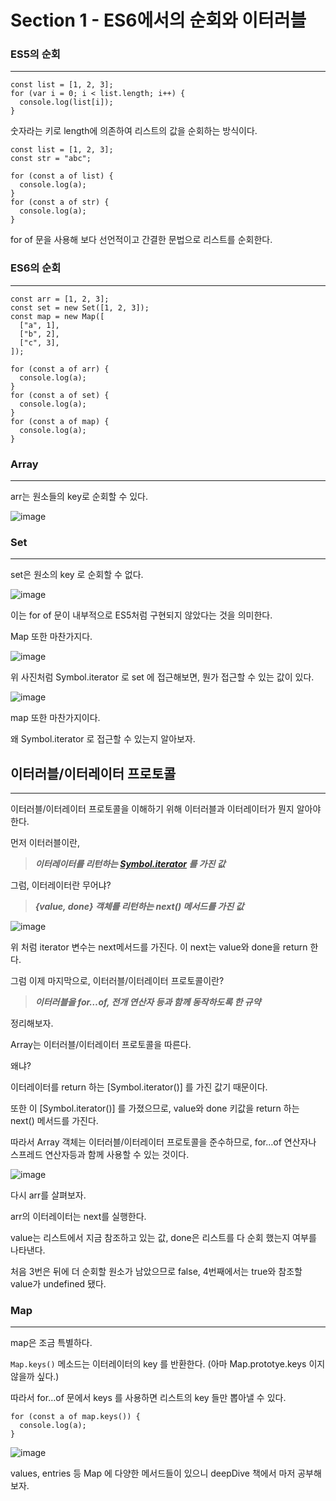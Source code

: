 # Section 1 - ES6에서의 순회와 이터러블

### ES5의 순회

---

```tsx
const list = [1, 2, 3];
for (var i = 0; i < list.length; i++) {
  console.log(list[i]);
}
```

숫자라는 키로 length에 의존하여 리스트의 값을 순회하는 방식이다.

```tsx
const list = [1, 2, 3];
const str = "abc";

for (const a of list) {
  console.log(a);
}
for (const a of str) {
  console.log(a);
}
```

for of 문을 사용해 보다 선언적이고 간결한 문법으로 리스트를 순회한다.

### ES6의 순회

---

```tsx
const arr = [1, 2, 3];
const set = new Set([1, 2, 3]);
const map = new Map([
  ["a", 1],
  ["b", 2],
  ["c", 3],
]);

for (const a of arr) {
  console.log(a);
}
for (const a of set) {
  console.log(a);
}
for (const a of map) {
  console.log(a);
}
```

### Array

---

arr는 원소들의 key로 순회할 수 있다.

![image](https://github.com/JUNOSHON/ES6/assets/67476544/5643164c-ef51-4b0d-9829-b42189429468)

### Set

---

set은 원소의 key 로 순회할 수 없다.

![image](https://github.com/JUNOSHON/ES6/assets/67476544/a2a1e8c3-fd76-4bd3-b2fe-60935527b702)

이는 for of 문이 내부적으로 ES5처럼 구현되지 않았다는 것을 의미한다.

Map 또한 마찬가지다.

![image](https://github.com/JUNOSHON/ES6/assets/67476544/d1a85745-1b4b-471d-a39c-1f23968a8e2c)

위 사진처럼 Symbol.iterator 로 set 에 접근해보면, 뭔가 접근할 수 있는 값이 있다.

![image](https://github.com/JUNOSHON/ES6/assets/67476544/e8ed3529-8164-4a97-9d33-02e1d1628283)

map 또한 마찬가지이다.

왜 Symbol.iterator 로 접근할 수 있는지 알아보자.

## 이터러블/이터레이터 프로토콜

---

이터러블/이터레이터 프로토콜을 이해하기 위해 이터러블과 이터레이터가 뭔지 알아야 한다.

먼저 이터러블이란,

> **_이터레이터를 리턴하는 [Symbol.iterator]() 를 가진 값_**

그럼, 이터레이터란 무어냐?

> **_{value, done} 객체를 리턴하는 next() 메서드를 가진 값_**

![image](https://github.com/JUNOSHON/ES6/assets/67476544/e6ee3dc1-a144-4ab9-9c22-2b20d9114b45)

위 처럼 iterator 변수는 next메서드를 가진다. 이 next는 value와 done을 return 한다.

그럼 이제 마지막으로, 이터러블/이터레이터 프로토콜이란?

> **_이터러블을 for…of, 전개 연산자 등과 함께 동작하도록 한 규약_**

정리해보자.

Array는 이터러블/이터레이터 프로토콜을 따른다.

왜냐?

이터레이터를 return 하는 [Symbol.iterator()] 를 가진 값기 때문이다.

또한 이 [Symbol.iterator()] 를 가졌으므로, value와 done 키값을 return 하는 next() 메서드를 가진다.

따라서 Array 객체는 이터러블/이터레이터 프로토콜을 준수하므로, for…of 연산자나 스프레드 연산자등과 함께 사용할 수 있는 것이다.

![image](https://github.com/JUNOSHON/ES6/assets/67476544/1e2a5dd6-1615-4471-ac50-31add9b93080)

다시 arr를 살펴보자.

arr의 이터레이터는 next를 실행한다.

value는 리스트에서 지금 참조하고 있는 값, done은 리스트를 다 순회 했는지 여부를 나타낸다.

처음 3번은 뒤에 더 순회할 원소가 남았으므로 false, 4번째에서는 true와 참조할 value가 undefined 됐다.

### Map

---

map은 조금 특별하다.

`Map.keys()` 메소드는 이터레이터의 key 를 반환한다. (아마 Map.prototye.keys 이지 않을까 싶다.)

따라서 for…of 문에서 keys 를 사용하면 리스트의 key 들만 뽑아낼 수 있다.

```tsx
for (const a of map.keys()) {
  console.log(a);
}
```

![image](https://github.com/JUNOSHON/ES6/assets/67476544/f236c49e-004b-43ad-b083-7bd99328107f)

values, entries 등 Map 에 다양한 메서드들이 있으니 deepDive 책에서 마저 공부해보자.
